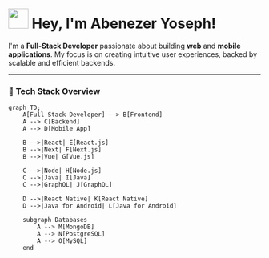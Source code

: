 # <img src="https://media.giphy.com/media/hvRJCLFzcasrR4ia7z/giphy.gif" width="40px"/> **Hey, I'm Abenezer Yoseph!**

I'm a **Full-Stack Developer** passionate about building **web** and **mobile applications**. My focus is on creating intuitive user experiences, backed by scalable and efficient backends.

---

### 🚀 **Tech Stack Overview**

```mermaid
graph TD;
    A[Full Stack Developer] --> B[Frontend]
    A --> C[Backend]
    A --> D[Mobile App]
    
    B -->|React| E[React.js]
    B -->|Next| F[Next.js]
    B -->|Vue| G[Vue.js]

    C -->|Node| H[Node.js]
    C -->|Java| I[Java]
    C -->|GraphQL| J[GraphQL]

    D -->|React Native| K[React Native]
    D -->|Java for Android| L[Java for Android]

    subgraph Databases
        A --> M[MongoDB]
        A --> N[PostgreSQL]
        A --> O[MySQL]
    end
